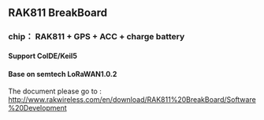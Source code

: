 ## RAK811 BreakBoard
### chip： RAK811 + GPS + ACC + charge battery
#### Support CoIDE/Keil5 
#### Base on semtech LoRaWAN1.0.2

The document please go to : http://www.rakwireless.com/en/download/RAK811%20BreakBoard/Software%20Development
